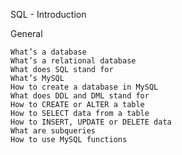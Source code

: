 SQL - Introduction

General

    What’s a database
    What’s a relational database
    What does SQL stand for
    What’s MySQL
    How to create a database in MySQL
    What does DDL and DML stand for
    How to CREATE or ALTER a table
    How to SELECT data from a table
    How to INSERT, UPDATE or DELETE data
    What are subqueries
    How to use MySQL functions
